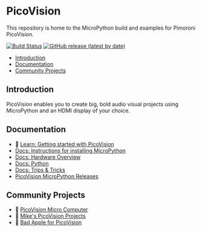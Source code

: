 # PicoVision <!-- omit in toc -->

This repository is home to the MicroPython build and examples for Pimoroni PicoVision.

[![Build Status](https://img.shields.io/github/actions/workflow/status/pimoroni/picovision/micropython.yml?branch=main&label=MicroPython)](https://github.com/pimoroni/picovision/actions/workflows/micropython.yml)
[![GitHub release (latest by date)](https://img.shields.io/github/v/release/pimoroni/picovision)](https://github.com/pimoroni/picovision/releases/latest/)

- [Introduction](#introduction)
- [Documentation](#documentation)
- [Community Projects](#community-projects)

## Introduction

PicoVision enables you to create big, bold audio visual projects using MicroPython and an HDMI display of your choice.

## Documentation

* :link: [Learn: Getting started with PicoVision](https://learn.pimoroni.com/article/getting-started-with-picovision)
* [Docs: Instructions for installing MicroPython](docs/setting-up-micropython.md)
* [Docs: Hardware Overview](docs/hardware.md)
* [Docs: Python](docs/python-documentation.md)
* [Docs: Trips & Tricks](docs/tips-and-tricks.md)
* [PicoVision MicroPython Releases](https://github.com/pimoroni/picovision/releases)

## Community Projects

* :link: [PicoVision Micro Computer](https://github.com/Gadgetoid/picovision-micro-computer)
* :link: [Mike's PicoVision Projects](https://github.com/MichaelBell/picovision-projects)
* :link: [Bad Apple for PicoVision](https://github.com/MichaelBell/badapple)